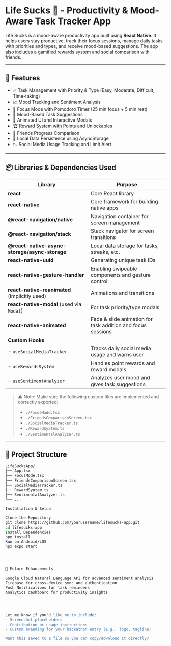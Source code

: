 # Life Sucks 🧠 - Productivity & Mood-Aware Task Tracker App

Life Sucks is a mood-aware productivity app built using **React Native**. It helps users stay productive, track their focus sessions, manage daily tasks with priorities and types, and receive mood-based suggestions. The app also includes a gamified rewards system and social comparison with friends.

---

## 🚀 Features

- ✅ Task Management with Priority & Type (Easy, Moderate, Difficult, Time-taking)
- 📈 Mood Tracking and Sentiment Analysis
- 🎯 Focus Mode with Pomodoro Timer (25 min focus + 5 min rest)
- 💬 Mood-Based Task Suggestions
- 🧠 Animated UI and Interactive Modals
- 🏆 Reward System with Points and Unlockables
- 👫 Friends Progress Comparison
- 📱 Local Data Persistence using AsyncStorage
- 📉 Social Media Usage Tracking and Limit Alert

---

## 📦 Libraries & Dependencies Used

| Library | Purpose |
|--------|---------|
| **react** | Core React library |
| **react-native** | Core framework for building native apps |
| **@react-navigation/native** | Navigation container for screen management |
| **@react-navigation/stack** | Stack navigator for screen transitions |
| **@react-native-async-storage/async-storage** | Local data storage for tasks, streaks, etc. |
| **react-native-uuid** | Generating unique task IDs |
| **react-native-gesture-handler** | Enabling swipeable components and gesture control |
| **react-native-reanimated** (implicitly used) | Animations and transitions |
| **react-native-modal** (used via `Modal`) | For task priority/type modals |
| **react-native-animated** | Fade & slide animation for task addition and focus sessions |
| **Custom Hooks** |
| - `useSocialMediaTracker` | Tracks daily social media usage and warns user |
| - `useRewardsSystem` | Handles point rewards and reward modals |
| - `useSentimentAnalyzer` | Analyzes user mood and gives task suggestions |

> ⚠️ Note: Make sure the following custom files are implemented and correctly exported:
> - `./FocusMode.tsx`
> - `./FriendsComparisonScreen.tsx`
> - `./SocialMediaTracker.ts`
> - `./RewardSyatem.ts`
> - `./SentimentalAnalyzer.ts`

---

## 📂 Project Structure

```bash
LifeSucksApp/
├── App.tsx
├── FocusMode.tsx
├── FriendsComparisonScreen.tsx
├── SocialMediaTracker.ts
├── RewardSyatem.ts
├── SentimentalAnalyzer.ts
└── ...

Installation & Setup

Clone the Repository
git clone https://github.com/yourusername/lifesucks-app.git
cd lifesucks-app
Install Dependencies
npm install
Run on Android/iOS
npx expo start




🧪 Future Enhancements

Google Cloud Natural Language API for advanced sentiment analysis
Firebase for cross-device sync and authentication
Push Notifications for task reminders
Analytics dashboard for productivity insights




Let me know if you'd like me to include:
- Screenshot placeholders
- Contribution or usage instructions
- Custom branding for your hackathon entry (e.g., logo, tagline)

Want this saved to a file so you can copy/download it directly?
